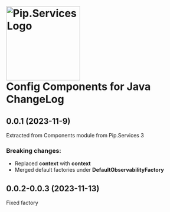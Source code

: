 # <img src="https://uploads-ssl.webflow.com/5ea5d3315186cf5ec60c3ee4/5edf1c94ce4c859f2b188094_logo.svg" alt="Pip.Services Logo" width="200"> <br/> Config Components for Java ChangeLog

## <a name="0.0.1"></a> 0.0.1 (2023-11-9) 
Extracted from Components module from Pip.Services 3

### Breaking changes:
* Replaced **context** with **context**
* Merged default factories under **DefaultObservabilityFactory**

## <a name="0.0.1"></a> 0.0.2-0.0.3 (2023-11-13)
Fixed factory

